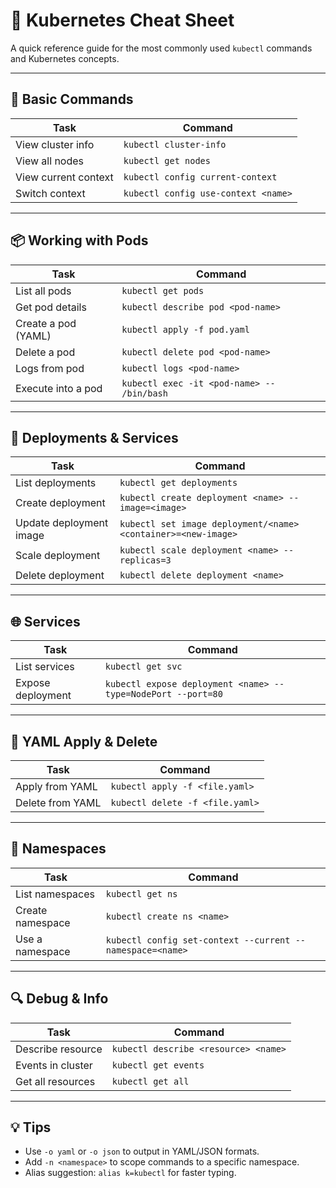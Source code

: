# 🚀 Kubernetes Cheat Sheet

A quick reference guide for the most commonly used `kubectl` commands and Kubernetes concepts.

---

## 🔧 Basic Commands

| Task | Command |
|------|---------|
| View cluster info | `kubectl cluster-info` |
| View all nodes | `kubectl get nodes` |
| View current context | `kubectl config current-context` |
| Switch context | `kubectl config use-context <name>` |

---

## 📦 Working with Pods

| Task | Command |
|------|---------|
| List all pods | `kubectl get pods` |
| Get pod details | `kubectl describe pod <pod-name>` |
| Create a pod (YAML) | `kubectl apply -f pod.yaml` |
| Delete a pod | `kubectl delete pod <pod-name>` |
| Logs from pod | `kubectl logs <pod-name>` |
| Execute into a pod | `kubectl exec -it <pod-name> -- /bin/bash` |

---

## 📂 Deployments & Services

| Task | Command |
|------|---------|
| List deployments | `kubectl get deployments` |
| Create deployment | `kubectl create deployment <name> --image=<image>` |
| Update deployment image | `kubectl set image deployment/<name> <container>=<new-image>` |
| Scale deployment | `kubectl scale deployment <name> --replicas=3` |
| Delete deployment | `kubectl delete deployment <name>` |

---

## 🌐 Services

| Task | Command |
|------|---------|
| List services | `kubectl get svc` |
| Expose deployment | `kubectl expose deployment <name> --type=NodePort --port=80` |

---

## 📄 YAML Apply & Delete

| Task | Command |
|------|---------|
| Apply from YAML | `kubectl apply -f <file.yaml>` |
| Delete from YAML | `kubectl delete -f <file.yaml>` |

---

## 🧪 Namespaces

| Task | Command |
|------|---------|
| List namespaces | `kubectl get ns` |
| Create namespace | `kubectl create ns <name>` |
| Use a namespace | `kubectl config set-context --current --namespace=<name>` |

---

## 🔍 Debug & Info

| Task | Command |
|------|---------|
| Describe resource | `kubectl describe <resource> <name>` |
| Events in cluster | `kubectl get events` |
| Get all resources | `kubectl get all` |

---

## 💡 Tips

- Use `-o yaml` or `-o json` to output in YAML/JSON formats.
- Add `-n <namespace>` to scope commands to a specific namespace.
- Alias suggestion: `alias k=kubectl` for faster typing.
